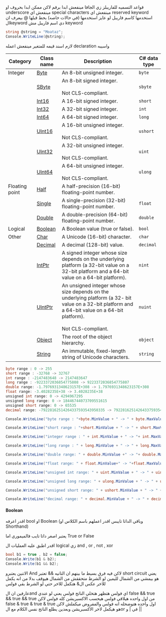 
قواعد التسميه للفاريبلز زي الجافا 
مينفعش ابدا برقم لاكن ممكن ابدا بحروف او underscore
مينفعش اي special characters
مينفعش اي reserved keyword استخدمها كاسم فاريبل
لو عايز استخدمها (في حالات خاصه) بحط قبلها @ بيعرف ان الkeyword دي اسم فاريبل مش keyword  
```C#
string @string = "Moataz";
Console.WriteLine(@string);
```

لازم اسند قيمه للمتغير مينفعش اعمله declaration واسيبه




| Category       | Class name                                                             | Description                                                                                                                                                                     | C# data type |
| -------------- | ---------------------------------------------------------------------- | ------------------------------------------------------------------------------------------------------------------------------------------------------------------------------- | ------------ |
| Integer        | [Byte](https://learn.microsoft.com/en-us/dotnet/api/system.byte)       | An 8-bit unsigned integer.                                                                                                                                                      | `byte`       |
|                | [SByte](https://learn.microsoft.com/en-us/dotnet/api/system.sbyte)     | An 8-bit signed integer.  <br>  <br>Not CLS-compliant.                                                                                                                          | `sbyte`      |
|                | [Int16](https://learn.microsoft.com/en-us/dotnet/api/system.int16)     | A 16-bit signed integer.                                                                                                                                                        | `short`      |
|                | [Int32](https://learn.microsoft.com/en-us/dotnet/api/system.int32)     | A 32-bit signed integer.                                                                                                                                                        | `int`        |
|                | [Int64](https://learn.microsoft.com/en-us/dotnet/api/system.int64)     | A 64-bit signed integer.                                                                                                                                                        | `long`       |
|                | [UInt16](https://learn.microsoft.com/en-us/dotnet/api/system.uint16)   | A 16-bit unsigned integer.  <br>  <br>Not CLS-compliant.                                                                                                                        | `ushort`     |
|                | [UInt32](https://learn.microsoft.com/en-us/dotnet/api/system.uint32)   | A 32-bit unsigned integer.  <br>  <br>Not CLS-compliant.                                                                                                                        | `uint`       |
|                | [UInt64](https://learn.microsoft.com/en-us/dotnet/api/system.uint64)   | A 64-bit unsigned integer.  <br>  <br>Not CLS-compliant.                                                                                                                        | `ulong`      |
| Floating point | [Half](https://learn.microsoft.com/en-us/dotnet/api/system.half)       | A half-precision (16-bit) floating-point number.                                                                                                                                |              |
|                | [Single](https://learn.microsoft.com/en-us/dotnet/api/system.single)   | A single-precision (32-bit) floating-point number.                                                                                                                              | `float`      |
|                | [Double](https://learn.microsoft.com/en-us/dotnet/api/system.double)   | A double-precision (64-bit) floating-point number.                                                                                                                              | `double`     |
| Logical        | [Boolean](https://learn.microsoft.com/en-us/dotnet/api/system.boolean) | A Boolean value (true or false).                                                                                                                                                | `bool`       |
| Other          | [Char](https://learn.microsoft.com/en-us/dotnet/api/system.char)       | A Unicode (16-bit) character.                                                                                                                                                   | `char`       |
|                | [Decimal](https://learn.microsoft.com/en-us/dotnet/api/system.decimal) | A decimal (128-bit) value.                                                                                                                                                      | `decimal`    |
|                | [IntPtr](https://learn.microsoft.com/en-us/dotnet/api/system.intptr)   | A signed integer whose size depends on the underlying platform (a 32-bit value on a 32-bit platform and a 64-bit value on a 64-bit platform).                                   | `nint`       |
|                | [UIntPtr](https://learn.microsoft.com/en-us/dotnet/api/system.uintptr) | An unsigned integer whose size depends on the underlying platform (a 32- bit value on a 32-bit platform and a 64-bit value on a 64-bit platform).  <br>  <br>Not CLS-compliant. | `nuint`      |
|                | [Object](https://learn.microsoft.com/en-us/dotnet/api/system.object)   | The root of the object hierarchy.                                                                                                                                               | `object`     |
|                | [String](https://learn.microsoft.com/en-us/dotnet/api/system.string)   | An immutable, fixed-length string of Unicode characters.                                                                                                                        | `string`     |


```C#
byte range : 0 -> 255
short range : -32768 -> 32767
int range : -2147483648 -> 2147483647
long range : -9223372036854775808 -> 9223372036854775807
double range: -1.7976931348623157E+308 -> 1.7976931348623157E+308
float range: -3.4028235E+38 -> 3.4028235E+38
unsigned int range: 0 -> 4294967295
unsigned long range: 0 -> 18446744073709551615
unsigned short range: 0 -> 65535
decimal range: -79228162514264337593543950335 -> 79228162514264337593543950335

Console.WriteLine("byte range : "+byte.MinValue + " -> " + byte.MaxValue);

Console.WriteLine("short range : "+short.MinValue + " -> " + short.MaxValue);

Console.WriteLine("integer range : " + int.MinValue + " -> "+ int.MaxValue);

Console.WriteLine("long range : " + long.MinValue + " -> " + long.MaxValue);

Console.WriteLine("double range: " + double.MinValue +" -> "+ double.MaxValue);

Console.WriteLine("float range: " + float.MinValue+" -> "+float.MaxValue);

Console.WriteLine("unsigned int range: " + uint.MinValue + " -> " + uint.MaxValue);

Console.WriteLine("unsigned long range: " + ulong.MinValue + " -> " + ulong.MaxValue);

Console.WriteLine("unsigned short range: " + ushort.MinValue + " -> " + ushort.MaxValue);

Console.WriteLine("decimal range: " + decimal.MinValue + " -> " + decimal.MaxValue);
```




#### Boolean 
اقدر اعرفه bool او Boolean (وباقي الداتا تايبس اقدر اعملهم باسم الكلاس او Shorthand)

يعتبر اصغر داتا تايب فالميموري
اما True or False 

اقدر اطبق عليه العمليات ال logical زي and , or , not , xor

```C#
bool b1 = true , b2 = false;
Console.Write(b1 & b2);
Console.Write(b1 && b2);
```
الاتنين يعتبرو And لاكن فيه فرق بسيط ما بينهم 
ان التانيه && تعتبر short circuit يعني هو بيمشي من الشمال لليمين 
لو الشرط متحققش من الشمال هيوقف بدلا من انه يكمل للاخر
 عكس ال& هتكمل للاخر حتي لو الشرط بقي فولس 

عارفين ان الand اي فولس هتظهر هتخلي الناتج فولس
 يعني لو عندي 
 false && true && true && true 
 من اول واحده هيلاقي فولس هيحسب الاكسبريشن كله فولس
لاكن 
 false & true & true & true 
 اول واحده هتوضحله انه فولس والمفروض ميكملش
 لاكن هو هيكمل لاخر الاكسبريشن وبعدين يطلع الناتج 
 نفس الكلام مع الor في | و || 





